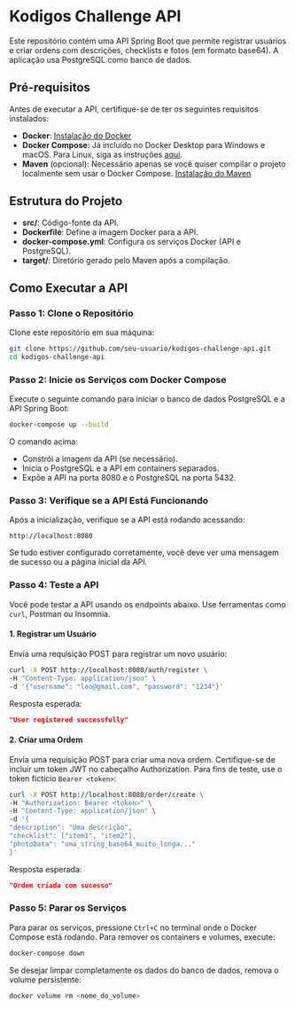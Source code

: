 # Kodigos Challenge API

Este repositório contém uma API Spring Boot que permite registrar usuários e criar ordens com descrições, checklists e fotos (em formato base64). A aplicação usa PostgreSQL como banco de dados.

## Pré-requisitos
Antes de executar a API, certifique-se de ter os seguintes requisitos instalados:

- **Docker**: [Instalação do Docker](https://www.docker.com/get-started)
- **Docker Compose**: Já incluído no Docker Desktop para Windows e macOS. Para Linux, siga as instruções [aqui](https://docs.docker.com/compose/install/).
- **Maven** (opcional): Necessário apenas se você quiser compilar o projeto localmente sem usar o Docker Compose. [Instalação do Maven](https://maven.apache.org/install.html)

## Estrutura do Projeto
- **src/**: Código-fonte da API.
- **Dockerfile**: Define a imagem Docker para a API.
- **docker-compose.yml**: Configura os serviços Docker (API e PostgreSQL).
- **target/**: Diretório gerado pelo Maven após a compilação.

## Como Executar a API

### Passo 1: Clone o Repositório
Clone este repositório em sua máquina:

```bash
git clone https://github.com/seu-usuario/kodigos-challenge-api.git
cd kodigos-challenge-api
```

### Passo 2: Inicie os Serviços com Docker Compose
Execute o seguinte comando para iniciar o banco de dados PostgreSQL e a API Spring Boot:

```bash
docker-compose up --build
```

O comando acima:
- Constrói a imagem da API (se necessário).
- Inicia o PostgreSQL e a API em containers separados.
- Expõe a API na porta 8080 e o PostgreSQL na porta 5432.

### Passo 3: Verifique se a API Está Funcionando
Após a inicialização, verifique se a API está rodando acessando:

```text
http://localhost:8080
```

Se tudo estiver configurado corretamente, você deve ver uma mensagem de sucesso ou a página inicial da API.

### Passo 4: Teste a API
Você pode testar a API usando os endpoints abaixo. Use ferramentas como `curl`, Postman ou Insomnia.

#### 1. Registrar um Usuário
Envia uma requisição POST para registrar um novo usuário:

```bash
curl -X POST http://localhost:8080/auth/register \
-H "Content-Type: application/json" \
-d '{"username": "leo@gmail.com", "password": "1234"}'
```

Resposta esperada:

```json
"User registered successfully"
```

#### 2. Criar uma Ordem
Envia uma requisição POST para criar uma nova ordem. Certifique-se de incluir um token JWT no cabeçalho Authorization. Para fins de teste, use o token fictício `Bearer <token>`:

```bash
curl -X POST http://localhost:8080/order/create \
-H "Authorization: Bearer <token>" \
-H "Content-Type: application/json" \
-d '{
"description": "Uma descrição",
"checklist": ["item1", "item2"],
"photoData": "uma_string_base64_muito_longa..."
}'
```

Resposta esperada:

```json
"Ordem criada com sucesso"
```

### Passo 5: Parar os Serviços
Para parar os serviços, pressione `Ctrl+C` no terminal onde o Docker Compose está rodando. Para remover os containers e volumes, execute:

```bash
docker-compose down
```

Se desejar limpar completamente os dados do banco de dados, remova o volume persistente:

```bash
docker volume rm <nome_do_volume>
```
